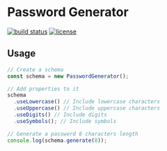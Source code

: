 # Password Generator

[![build status][travis-image]][travis-url]
[![license][license-image]][license-url]

## Usage

```js
// Create a schema
const schema = new PasswordGenerator();

// Add properties to it
schema
  .useLowercase() // Include lowercase characters
  .useUppercase() // Include uppercase characters
  .useDigits() // Include digits
  .useSymbols(); // Include symbols

// Generate a password 8 characters length
console.log(schema.generate(8));
```

[travis-image]: https://travis-ci.com/dafo90/node-password-generator.svg
[travis-url]: https://travis-ci.com/dafo90/node-password-generator
[license-image]: https://img.shields.io/badge/License-MIT-yellow.svg
[license-url]: https://github.com/dafo90/node-password-generator/blob/master/LICENSE
